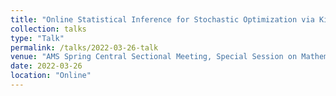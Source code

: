 ```yaml
---
title: "Online Statistical Inference for Stochastic Optimization via Kiefer-Wolfowitz Methods"
collection: talks
type: "Talk"
permalink: /talks/2022-03-26-talk
venue: "AMS Spring Central Sectional Meeting, Special Session on Mathematical Foundation of Data Science in Scientific Computing"
date: 2022-03-26
location: "Online"
---
```

